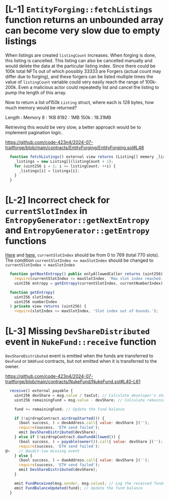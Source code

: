 
# [L-1] `EntityForging::fetchListings` function returns an unbounded array can become very slow due to empty listings

When listings are created `listingCount` increases. When forging is done, this listing is cancelled. This listing can also be cancelled manually and would delete the data at the particular listing index. Since there could be 100k total NFTs out of which possibly 33333 are Forgers (actual count may differ due to forging), and these forgers can be listed multiple times the value of `listingCount` variable could very easily reach the range of 100k-200k.
Even a malicious actor could repeatedly list and cancel the listing to pump the length of this array.

Now to return a list of150k `Listing` struct, where each is 128 bytes, how much memory would be returned?

Length  : Memory
8       : 1KB
8192    : 1MB
150k    : 18.31MB

Retrieving this would be very slow, a better approach would be to implement pagination logic.

https://github.com/code-423n4/2024-07-traitforge/blob/main/contracts/EntityForging/EntityForging.sol#L48
```javascript
  function fetchListings() external view returns (Listing[] memory _listings) {
    _listings = new Listing[](listingCount + 1);
    for (uint256 i = 1; i <= listingCount; ++i) {
      _listings[i] = listings[i];
    }
  }
```


# [L-2] Incorrect check for `currentSlotIndex` in `EntropyGenerator::getNextEntropy` and `EntropyGenerator::getEntropy` functions

[Here](https://github.com/code-423n4/2024-07-traitforge/blob/main/contracts/EntropyGenerator/EntropyGenerator.sol#L101) and [here](https://github.com/code-423n4/2024-07-traitforge/blob/main/contracts/EntropyGenerator/EntropyGenerator.sol#L164), `currentSlotIndex` should be from 0 to 769 (total 770 slots). The condition `currentSlotIndex <= maxSlotIndex` should be changed to `currentSlotIndex < maxSlotIndex`

```javascript
  function getNextEntropy() public onlyAllowedCaller returns (uint256) {
    require(currentSlotIndex <= maxSlotIndex, 'Max slot index reached.');
    uint256 entropy = getEntropy(currentSlotIndex, currentNumberIndex);
```
```javascript
  function getEntropy(
    uint256 slotIndex,
    uint256 numberIndex
  ) private view returns (uint256) {
    require(slotIndex <= maxSlotIndex, 'Slot index out of bounds.');

```

# [L-3] Missing `DevShareDistributed` event in `NukeFund::receive` function

`DevShareDistributed` event is emitted when the funds are transferred to `DevFund` or `DAOFund` contracts, but not emitted when it is transferred to the owner.

https://github.com/code-423n4/2024-07-traitforge/blob/main/contracts/NukeFund/NukeFund.sol#L40-L61
```javascript
  receive() external payable {
    uint256 devShare = msg.value / taxCut; // Calculate developer's share (10%)
    uint256 remainingFund = msg.value - devShare; // Calculate remaining funds to add to the fund

    fund += remainingFund; // Update the fund balance

    if (!airdropContract.airdropStarted()) {
      (bool success, ) = devAddress.call{ value: devShare }('');
      require(success, 'ETH send failed');
      emit DevShareDistributed(devShare);
    } else if (!airdropContract.daoFundAllowed()) {
      (bool success, ) = payable(owner()).call{ value: devShare }('');
      require(success, 'ETH send failed');
@>    // @audit-low missing event
    } else {
      (bool success, ) = daoAddress.call{ value: devShare }('');
      require(success, 'ETH send failed');
      emit DevShareDistributed(devShare);
    }

    emit FundReceived(msg.sender, msg.value); // Log the received funds
    emit FundBalanceUpdated(fund); // Update the fund balance
  }
```

